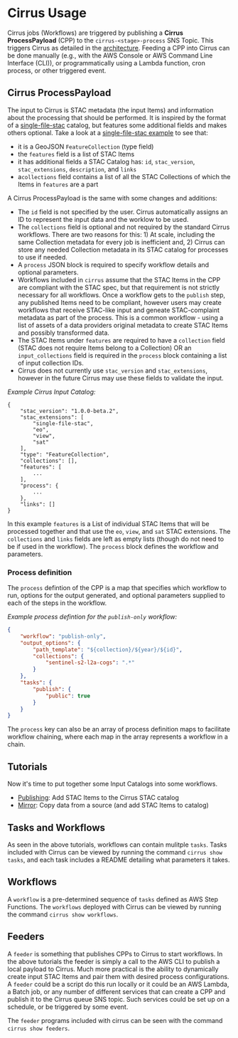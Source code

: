 # Cirrus Usage

Cirrus jobs (Workflows) are triggered by publishing a **Cirrus ProcessPayload**
(CPP) to the `cirrus-<stage>-process` SNS Topic. This triggers Cirrus as detailed
in the [architecture](./architecture.md). Feeding a CPP into Cirrus can be done
manually (e.g., with the AWS Console or AWS Command Line Interface (CLI)), or
programmatically using a Lambda function, cron process, or other triggered event.

## Cirrus ProcessPayload

The input to Cirrus is STAC metadata (the input Items) and information about the
processing that should be performed. It is inspired by the format of a
[single-file-stac](https://github.com/radiantearth/stac-spec/tree/master/extensions/single-file-stac)
catalog, but features some additional fields and makes others optional.
Take a look at a
[single-file-stac example](https://raw.githubusercontent.com/radiantearth/stac-spec/master/extensions/single-file-stac/examples/example-search.json)
to see that:

- it is a GeoJSON `FeatureCollection` (type field)
- the `features` field is a list of STAC Items
- it has additional fields a STAC Catalog has:
  `id`, `stac_version`, `stac_extensions`, `description`, and `links`
- a`collections` field contains a list of all the STAC Collections of which
  the Items in `features` are a part

A Cirrus ProcessPayload is the same with some changes and additions:

- The `id` field is not specified by the user. Cirrus automatically assigns
  an ID to represent the input data and the worklow to be used.
- The `collections` field is optional and not required by the standard
  Cirrus workflows. There are two reasons for this: 1) At scale, including
  the same Collection metadata for every job is inefficient and, 2) Cirrus
  can store any needed Collection metadata in its STAC catalog for processes
  to use if needed.
- A `process` JSON block is required to specify workflow details and
  optional parameters.
- Workflows included in `cirrus` assume that the STAC Items in the CPP are
  compliant with the STAC spec, but that requirement is not strictly necessary
  for all workflows. Once a workflow gets to the `publish` step, any published
  Items need to be compliant, however users may create workflows that receive
  STAC-like input and geneate STAC-complaint metadata as part of the process.
  This is a common workflow - using a list of assets of a data providers original
  metadata to create STAC Items and possibly transformed data.
- The STAC Items under `features` are required to have a `collection` field
  (STAC does not require Items belong to a Collection) OR an `input_collections`
  field is required in the `process` block containing a list of input collection
  IDs.
- Cirrus does not currently use `stac_version` and `stac_extensions`, however
  in the future Cirrus may use these fields to validate the input.

*Example Cirrus Input Catalog:*

```
{
    "stac_version": "1.0.0-beta.2",
    "stac_extensions": [
        "single-file-stac",
        "eo",
        "view",
        "sat"
    ],
    "type": "FeatureCollection",
    "collections": [],
    "features": [
        ...
    ],
    "process": {
        ...
    },
    "links": []
}
```

In this example `features` is a List of individual STAC Items that will be
processed together and that use the `eo`, `view`, and `sat` STAC extensions.
The `collections` and `links` fields are left as empty lists (though do not
need to be if used in the workflow). The `process` block defines the workflow
and parameters.


### Process definition

The `process` defintion of the CPP is a map that specifies which workflow to run,
options for the output generated, and optional parameters supplied to each of
the steps in the workflow.

*Example process defintion for the `publish-only` workflow:*

```json
{
    "workflow": "publish-only",
    "output_options": {
        "path_template": "${collection}/${year}/${id}",
        "collections": {
            "sentinel-s2-l2a-cogs": ".*"
        }
    },
    "tasks": {
        "publish": {
            "public": true
        }
    }
}
```

The `process` key can also be an array of process definition maps to facilitate
workflow chaining, where each map in the array represents a workflow in a chain.


## Tutorials

Now it's time to put together some Input Catalogs into some workflows.

- [Publishing](./tutorial-publish.md): Add STAC Items to the Cirrus STAC catalog
- [Mirror](./tutorial-mirror.md): Copy data from a source
  (and add STAC Items to catalog)


## Tasks and Workflows

As seen in the above tutorials, workflows can contain mulitple `tasks`.
Tasks included with Cirrus can be viewed by running the command
`cirrus show tasks`, and each task includes a README detailing what
parameters it takes.


## Workflows

A `workflow` is a pre-determined sequence of `tasks` defined as
AWS Step Functions. The `workflows` deployed with Cirrus can be viewed by
running the command `cirrus show workflows`.


## Feeders

A `feeder` is something that publishes CPPs to Cirrus to start workflows.
In the above tutorials the feeder is simply a call to the AWS CLI to publish a
local payload to Cirrus. Much more practical is the ability to dynamically create
input STAC Items and pair them with desired process configurations. A `feeder`
could be a script do this run locally or it could be an AWS Lambda, a Batch job,
or any number of different services that can create a CPP and publish it to the
Cirrus queue SNS topic. Such services could be set up on a schedule, or be
triggered by some event.

The `feeder` programs included with cirrus can be seen with the command
`cirrus show feeders`.
